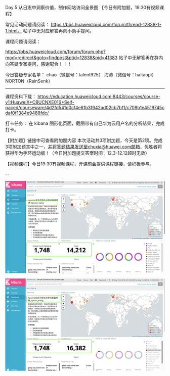 Day 5 从日志中洞察价值，制作网站访问全景图
【今日有附加题，19:30有视频课程】

常见活动问题请阅读：
https://bbs.huaweicloud.com/forum/thread-12838-1-1.html。
帖子中无对应解答再向小助手提问。

课程问题请阅读：

https://bbs.huaweicloud.com/forum/forum.php?mod=redirect&goto=findpost&ptid=12838&pid=41383
帖子中无解答再在群内向答疑专家提问，感谢配合！！！

今日答疑专家名单：
chao（微信号：talent925）
海涛（微信号：haitaopi）
NORTON（RainSenk）

------------------

课程资料下载：
https://education.huaweicloud.com:8443/courses/course-v1:HuaweiX+CBUCNXE016+Self-paced/courseware/4d2fd541d0cf4e61b3f642ad02cb7bf1/c709b1e4519745cdaf0f1384e9488fdc/

打卡任务：
在 kibana 图形化页面，截图带有自己华为云用户名的分析结果，完成打卡。

【附加题】链接中可查看附加题内容
本次活动共3项附加题，今天是第2项。完成3项附加题其中之一，并将答题结果发送至chuxia@huawei.com邮箱，优胜者将获得华为手环运动版！（今日附加题提交答案时间：12.3-12.12超时无效）

【视频课程】今日19:30有视频课程，开课前会提供课程链接，请积极参与。



--

![](https://raw.githubusercontent.com/latermonk/BIGDATA_21DAY/master/DAY05/PNG%20/new01.png)

![](https://raw.githubusercontent.com/latermonk/BIGDATA_21DAY/master/DAY05/PNG%20/new02.png)
